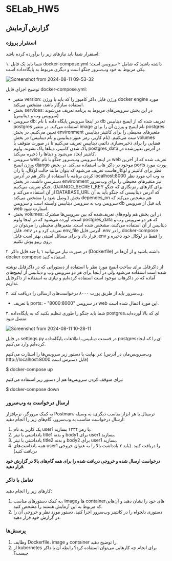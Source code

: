 # SELab_HW5

## گزارش آزمایش

### استقرار پروژه
استقرار شما باید نیازهای زیر را برآورده کرده باشد:

۱. شما باید یک فایل docker-compose.yml داشته باشید که شامل ۲ سرویس است؛ یکی مربوط به خود وب‌سرور جنگو است و دیگری مربوط به پایگاه‌داده است.
   
![Screenshot from 2024-08-11 09-53-32](https://github.com/user-attachments/assets/550794a8-18b6-4e70-b1e5-a6bd285b3c87)

توضیح اجزای فایل docker-compose.yml:
- متغیر version: ورژن فایل داکر کامپوز را که باید با ورژن docker engine مورد استفاده سازگار باشد، مشخص می‌کند.
- بخش services: در این بخش سرویس‌های مربوط به برنامه تعریف می‌شوند (سرویس وب و دیتابیس)
- سرویس db: در اینجا سرویس پایگاه داده با نام db تعریف شده که از ایمیچ دیتابیس postgres استفاده می‌کند. در متغیر image نام ایمیج و ورژن آن را برای postgres تعیین می‌کنیم. در بخش environment متغیرهای محیطی را برای کانتینر دیتایبس ست می‌کنیم. (نام کاربر، رمز عبور دیتابیس و نام دیتابیس) در بخش volumes فضایی را برای ذخیره‌سازی دائمی دیتابیس تعریف می‌کنیم تا در صورت متوقف یا پاک شدن کانتینر، دیتاها پاک نشوند. ولوم postgres_data در آدرس تعیین‌شده در کانتینر ایجاد می‌شود و دیتاها را ذخیره می‌کند.
- سرویس web: در اینجا سرویس وب‌سرور جنگو با نام web تعریف شده که از آخرین ورژن ایمیج django موجود در داکر هاب استفاده می‌کند. در بخش ports پورت مورد نظر برای کانتینر و لوکال‌هاست تعریف می‌شود که بتوان مانند حالت لوکال، با ران کردن برنامه با استفاده از داکر هم در آدرس localhost:8000 به وب اپ مورد نظر دسترسی داشت. در بخش environment نیز متغیرهای محیطی را برای وب‌سرور جنگو تعریف می‌کنیم. (DJANGO_SECRET_KEY برای کارهای رمزنگاری که جنگو از آن استفاده می‌کند و DATABASE_URL که آدرس دیتابیسی که جنگو باید به آن وصل شود را مشخص می‌کند.) بخش dependes_on هم مشخص می‌کند که سرویس وب به سرویس دیتابیس وابسته است و سرویس db باید قبل از سرویس web استارت شود.
- بخش volumes: در این بخش هم ولوم‌های تعریف‌شده که بین سرویس‌ها مشترک است، آورده می‌شود که در اینجا ولوم postgres_data که هر دو سرویس وب و دیتابیس از آن استفاده می‌کنند، مشخص شده است.
  متغیرهای محیطی را می‌توان در فایل .env تعریف کرد و در env_file آدرس فایل .env را در docker-compose قرار داد و برای مسائل امنیتی بهتر است فایل .env را فقط در لوکال خود ذخیره و روی ریپو پوش نکنیم.

۲. در صورت نیاز می‌توانید ۱ یا چند فایل داکر (Dockerfile) داشته باشید و از آن‌ها در docker compose استفاده کنید.

   از داکرفایل برای ساخت ایمیج مورد نظر با استفاده از دستوراتی که در داکرفایل نوشته شده است استفاده می‌شود ولی در اینجا برای هر دو سرویس وب و دیتابیس از ایمیج‌های آماده که در داکرهاب موجود است استفاده کرده‌ایم و نیازی به استفاده از داکرفایل نداریم.

۳. وب‌سرور باید از طریق پورت ۸۰۰۰ درخواست‌های ارسالی را دریافت کند.
   - با تعریف ports: - "8000:8000" در سرویس web این مورد اعمال شده است.

۴. شما باید جنگو را طوری تنظیم بکنید که به پایگاه‌داده postgresای که بالا آورده‌اید، متصل شود.
   
![Screenshot from 2024-08-11 10-28-11](https://github.com/user-attachments/assets/6f2c13fe-0eab-4a02-bbd7-68a0ca865114)

در فایل settings.py در قسمت دیتابیس، اطلاعات پایگاه‌داده postgresای را که ایجاد کرده‌ایم وارد می‌کنیم.

در نهایت با دستور زیر سرویس‌ها را استارت می‌کنیم: (وب‌سرویس‌مان در آدرس http://localhost:8000 قابل دسترس است)

$ docker-compose up

برای متوقف کردن سرویس‌ها هم از دستور زیر استفاده می‌کنیم:

$ docker-compose down




### ارسال درخواست به وب‌سرور
به کمک مرورگر، نرم‌افزار Postman، ترمینال یا هر ابزار مناسب دیگری، به وسیله ارسال درخواست مناسب به وب‌سرور، گام‌های زیر را انجام دهید:
1. یک کاربر به نام user1 با رمز ۱۲۳۴ بسازید.
2. یادداشتی با تیتر title1 و بدنه body1 برای user1 بسازید.
3. یادداشتی با تیتر title2 و بدنه body2 برای user1 بسازید.
4. همه یادداشت‌های user1 را دریافت کنید. (باید ۲ یادداشت بالا را به عنوان خروجی دریافت کنید)

**درخواست ارسال شده و خروجی دریافت شده را برای همه گام‌های بالا در گزارش خود قرار دهید.**

### تعامل با داکر
کارهای زیر را انجام دهید:
1. به کمک دستورهای مناسب، image‌ها و containerهای خود را نشان دهید و آن‌هایی که مربوط به این آزمایش هستند را مشخص کنید.
2. دستوری دلخواه را در کانتینر وب‌سرور اجرا کنید. دستور مورد نظر و خروجی آن را در گزارش خود قرار دهید.

### پرسش‌ها

1. وظایف Dockerfile، image و container را توضیح دهید.   
2. از kubernetes برای انجام چه کارهایی می‌توان استفاده کرد؟ رابطه آن با داکر چیست؟
